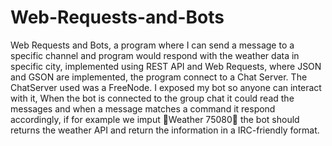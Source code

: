 # Web-Requests-and-Bots
Web Requests and Bots, a program where I can send a message to a specific channel and program would respond with the weather data in specific city, implemented using REST API and Web Requests, where JSON and GSON are implemented, the program connect to a Chat Server. The ChatServer used was a FreeNode. I exposed my bot so anyone can interact with it, When the bot is connected to the group chat it could read the messages and when a message matches a command it respond accordingly, if for example we imput 􏰀Weather 75080􏰁 the bot should returns the weather API and return the information in a IRC-friendly format.
